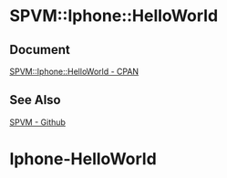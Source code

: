 # SPVM::Iphone::HelloWorld

## Document

<a href="https://metacpan.org/pod/SPVM::Iphone::HelloWorld">SPVM::Iphone::HelloWorld - CPAN</a>

## See Also

<a href="https://github.com/yuki-kimoto/SPVM">SPVM - Github</a>

# Iphone-HelloWorld
